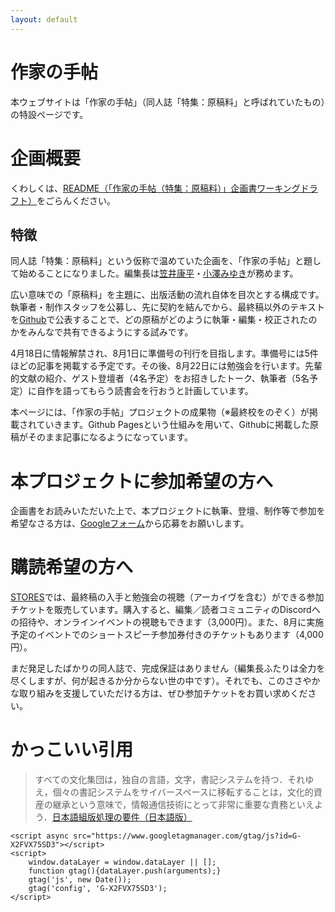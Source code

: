 ```yaml
---
layout: default
---
```


# 作家の手帖
本ウェブサイトは「作家の手帖」（同人誌「特集：原稿料」と呼ばれていたもの）の特設ページです。

# 企画概要
くわしくは、[README（「作家の手帖（特集：原稿料）」企画書ワーキングドラフト）](https://github.com/Writer-Life-Committee/authors-note/blob/main/README.md)をごらんください。

## 特徴
同人誌「特集：原稿料」という仮称で温めていた企画を、「作家の手帖」と題して始めることになりました。編集長は[笠井康平](https://twitter.com/kasaikouhei)・[小澤みゆき](https://twitter.com/miyayuki777)が務めます。

広い意味での「原稿料」を主題に、出版活動の流れ自体を目次とする構成です。執筆者・制作スタッフを公募し、先に契約を結んでから、最終稿以外のテキストを[Github](https://github.com/Writer-Life-Committee/authors-note)で公表することで、どの原稿がどのように執筆・編集・校正されたのかをみんなで共有できるようにする試みです。

4月18日に情報解禁され、8月1日に準備号の刊行を目指します。準備号には5件ほどの記事を掲載する予定です。その後、8月22日には勉強会を行います。先輩的文献の紹介、ゲスト登壇者（4名予定）をお招きしたトーク、執筆者（5名予定）に自作を語ってもらう読書会を行おうと計画しています。

本ページには、「作家の手帖」プロジェクトの成果物（※最終校をのぞく）が掲載されていきます。Github Pagesという仕組みを用いて、Githubに掲載した原稿がそのまま記事になるようになっています。

# 本プロジェクトに参加希望の方へ
企画書をお読みいただいた上で、本プロジェクトに執筆、登壇、制作等で参加を希望なさる方は、[Googleフォーム](https://docs.google.com/forms/d/e/1FAIpQLSddK7-cYI9zzO6wMjTwGqHf9dcVSErruk5bslFF4HAC5QGtbA/viewform)から応募をお願いします。

# 購読希望の方へ
[STORES](https://authors-note.stores.jp/)では、最終稿の入手と勉強会の視聴（アーカイヴを含む）ができる参加チケットを販売しています。購入すると、編集／読者コミュニティのDiscordへの招待や、オンラインイベントの視聴もできます（3,000円）。また、8月に実施予定のイベントでのショートスピーチ参加券付きのチケットもあります（4,000円）。

まだ発足したばかりの同人誌で、完成保証はありません（編集長ふたりは全力を尽くしますが、何が起きるか分からない世の中です）。それでも、このささやかな取り組みを支援していただける方は、ぜひ参加チケットをお買い求めください。


# かっこいい引用

> すべての文化集団は，独自の言語，文字，書記システムを持つ．それゆえ，個々の書記システムをサイバースペースに移転することは，文化的資産の継承という意味で，情報通信技術にとって非常に重要な責務といえよう．[日本語組版処理の要件（日本語版）](https://www.w3.org/TR/jlreq/)

<!-- Global site tag (gtag.js) - Google Analytics -->
    <script async src="https://www.googletagmanager.com/gtag/js?id=G-X2FVX75SD3"></script>
    <script>
        window.dataLayer = window.dataLayer || [];
        function gtag(){dataLayer.push(arguments);}
        gtag('js', new Date());
        gtag('config', 'G-X2FVX75SD3');
    </script>
 